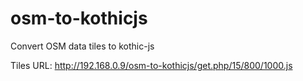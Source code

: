 osm-to-kothicjs
===============

Convert OSM data tiles to kothic-js

Tiles URL: http://192.168.0.9/osm-to-kothicjs/get.php/15/800/1000.js

